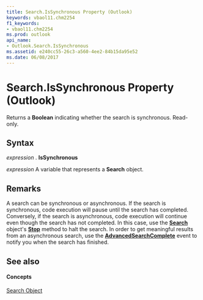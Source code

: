 ```yaml
---
title: Search.IsSynchronous Property (Outlook)
keywords: vbaol11.chm2254
f1_keywords:
- vbaol11.chm2254
ms.prod: outlook
api_name:
- Outlook.Search.IsSynchronous
ms.assetid: e240cc55-26c3-a560-4ee2-84b15da95e52
ms.date: 06/08/2017
---
```



# Search.IsSynchronous Property (Outlook)

Returns a **Boolean** indicating whether the search is synchronous. Read-only.


## Syntax

 _expression_ . **IsSynchronous**

 _expression_ A variable that represents a **Search** object.


## Remarks

A search can be synchronous or asynchronous. If the search is synchronous, code execution will pause until the search has completed. Conversely, if the search is asynchronous, code execution will continue even though the search has not completed. In this case, use the **[Search](search-object-outlook.md)** object's **[Stop](search-stop-method-outlook.md)** method to halt the search. In order to get meaningful results from an asynchronous search, use the **[AdvancedSearchComplete](application-advancedsearchcomplete-event-outlook.md)** event to notify you when the search has finished.


## See also


#### Concepts


[Search Object](search-object-outlook.md)


